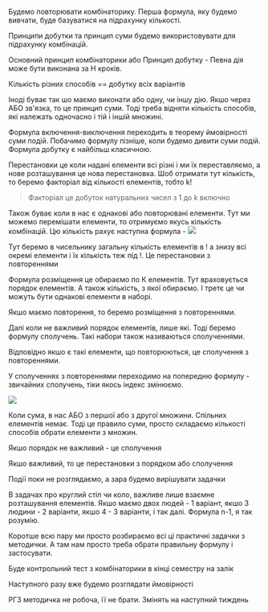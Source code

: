 Будемо повторювати комбінаторику. Перша формула, яку будемо вивчати, буде базуватися на підрахунку кількості.

Принципи добутки та принцип суми будемо використовувати для підрахунку комбінацій.

Основний принцип комбінаторики або Принцип добутку - Певна дія може бути виконана за Н кроків.

Кількість різних способів == добутку всіх варіантів

Іноді буває так шо маємо виконати або одну, чи іншу дію. Якшо через АБО зв'язка, то це принцип суми. Тоді треба відняти кількість способів, які належать одночасно і тій і іншій множині.

Формула включення-виключення переходить в теорему ймовірності суми подій. Побачимо формулу пізніше, коли будемо дивити суми подій. Формула добутку є найбільш класичною.

Перестановки це коли надані елементи всі різні і ми їх переставляємо, а нове розташування це нова перестановка. Шоб отримати тут кількість, то беремо факторіал від кількості елементів, тобто k!

> Факторіал це добуток натуральних чисел з 1 до k включно

Також буває коли в нас є однакові або повторювані елементи. Тут ми можемо перемішати елементи, то отримуємо якусь кількість комбінацій. Цю кількість рахує наступна формула - ![](https://i.imgur.com/hPDKqu8.png)

Тут беремо в чисельнику загальну кількість елементів в ! а знизу всі окремі елементи і їх кількість теж під !. Це перестановки з повтореннями

Формула розміщення це обираємо по К елементів. Тут враховується порядок елементів. А також кількість, з якої обираємо. І третє це чи можуть бути однакові елементи в наборі.

Якшо маємо повторення, то беремо розміщення з повтореннями.

Далі коли не важливий порядок елементів, лише які. Тоді беремо формулу сполучень. Такі набори також називаються сполученнями.

Відповідно якшо є такі елементи, що повторюються, це сполучення з повтореннями.

У сполученнях з повтореннями переходимо на попередню формулу - звичайних сполучень, тіки якось індекс змінюємо.

![](https://i.imgur.com/Y7ixB59.png)

Коли сума, в нас АБО з першої або з другої множини. Спільних елементів немає. Тоді це правило суми, просто складаємо кількості способів обрати елементи з множин.

Якшо порядок не важливий - це сполучення

Якшо важливий, то це перестановки з порядком або сполучення

Події поки не розглядаємо, а зара будемо вирішувати задачки

В задачах про круглий стіл чи коло, важливе лише взаємне розташування елементів. Якшо маємо двох людей - 1 варіант, якшо 3 людини - 2 варіанти, якшо 4 - 3 варіанти, і так далі. Формула n-1, я так розумію.

Коротше всю пару ми просто розбираємо всі ці практичні задачки з методички. А там нам просто треба обрати правильну формулу і застосувати.

Буде контрольний тест з комбінаторики в кінці семестру на залік

Наступного разу вже будемо розглядати ймовірності

РГЗ методичка не робоча, її не брати. Змінять на наступний тиждень
